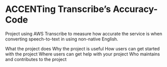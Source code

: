 # ACCENTing Transcribe’s Accuracy-Code
Project using AWS Transcribe to measure how accurate the service is when converting speech-to-text in using non-native English.


What the project does
Why the project is useful
How users can get started with the project
Where users can get help with your project
Who maintains and contributes to the project
